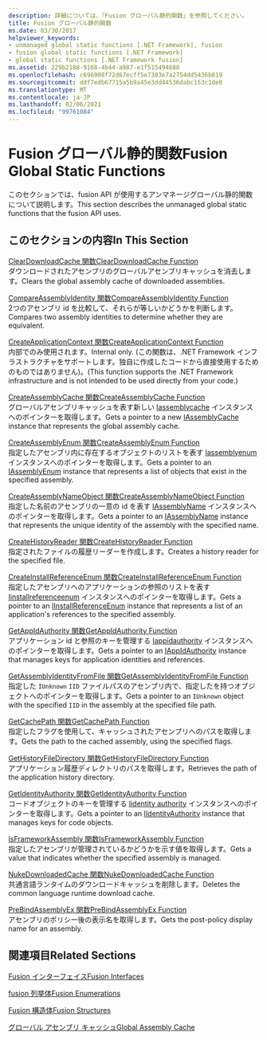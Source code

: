 ```yaml
---
description: 詳細については、「Fusion グローバル静的関数」を参照してください。
title: Fusion グローバル静的関数
ms.date: 03/30/2017
helpviewer_keywords:
- unmanaged global static functions [.NET Framework], fusion
- fusion global static functions [.NET Framework]
- global static functions [.NET Framework fusion]
ms.assetid: 229b2188-9168-4b44-a987-e1f515494688
ms.openlocfilehash: c696908f72d67ecff5e7383e7a2754dd5436b819
ms.sourcegitcommit: ddf7edb67715a5b9a45e3dd44536dabc153c1de0
ms.translationtype: MT
ms.contentlocale: ja-JP
ms.lasthandoff: 02/06/2021
ms.locfileid: "99761084"
---
```

# <a name="fusion-global-static-functions"></a><span data-ttu-id="4d925-103">Fusion グローバル静的関数</span><span class="sxs-lookup"><span data-stu-id="4d925-103">Fusion Global Static Functions</span></span>

<span data-ttu-id="4d925-104">このセクションでは、fusion API が使用するアンマネージグローバル静的関数について説明します。</span><span class="sxs-lookup"><span data-stu-id="4d925-104">This section describes the unmanaged global static functions that the fusion API uses.</span></span>  
  
## <a name="in-this-section"></a><span data-ttu-id="4d925-105">このセクションの内容</span><span class="sxs-lookup"><span data-stu-id="4d925-105">In This Section</span></span>  

 [<span data-ttu-id="4d925-106">ClearDownloadCache 関数</span><span class="sxs-lookup"><span data-stu-id="4d925-106">ClearDownloadCache Function</span></span>](cleardownloadcache-function.md)  
 <span data-ttu-id="4d925-107">ダウンロードされたアセンブリのグローバルアセンブリキャッシュを消去します。</span><span class="sxs-lookup"><span data-stu-id="4d925-107">Clears the global assembly cache of downloaded assemblies.</span></span>  
  
 [<span data-ttu-id="4d925-108">CompareAssemblyIdentity 関数</span><span class="sxs-lookup"><span data-stu-id="4d925-108">CompareAssemblyIdentity Function</span></span>](compareassemblyidentity-function.md)  
 <span data-ttu-id="4d925-109">2つのアセンブリ id を比較して、それらが等しいかどうかを判断します。</span><span class="sxs-lookup"><span data-stu-id="4d925-109">Compares two assembly identities to determine whether they are equivalent.</span></span>  
  
 [<span data-ttu-id="4d925-110">CreateApplicationContext 関数</span><span class="sxs-lookup"><span data-stu-id="4d925-110">CreateApplicationContext Function</span></span>](createapplicationcontext-function.md)  
 <span data-ttu-id="4d925-111">内部でのみ使用されます。</span><span class="sxs-lookup"><span data-stu-id="4d925-111">Internal only.</span></span> <span data-ttu-id="4d925-112">(この関数は、.NET Framework インフラストラクチャをサポートします。独自に作成したコードから直接使用するためのものではありません)。</span><span class="sxs-lookup"><span data-stu-id="4d925-112">(This function supports the .NET Framework infrastructure and is not intended to be used directly from your code.)</span></span>  
  
 [<span data-ttu-id="4d925-113">CreateAssemblyCache 関数</span><span class="sxs-lookup"><span data-stu-id="4d925-113">CreateAssemblyCache Function</span></span>](createassemblycache-function.md)  
 <span data-ttu-id="4d925-114">グローバルアセンブリキャッシュを表す新しい [Iassemblycache](iassemblycache-interface.md) インスタンスへのポインターを取得します。</span><span class="sxs-lookup"><span data-stu-id="4d925-114">Gets a pointer to a new [IAssemblyCache](iassemblycache-interface.md) instance that represents the global assembly cache.</span></span>  
  
 [<span data-ttu-id="4d925-115">CreateAssemblyEnum 関数</span><span class="sxs-lookup"><span data-stu-id="4d925-115">CreateAssemblyEnum Function</span></span>](createassemblyenum-function.md)  
 <span data-ttu-id="4d925-116">指定したアセンブリ内に存在するオブジェクトのリストを表す [Iassemblyenum](iassemblyenum-interface.md) インスタンスへのポインターを取得します。</span><span class="sxs-lookup"><span data-stu-id="4d925-116">Gets a pointer to an [IAssemblyEnum](iassemblyenum-interface.md) instance that represents a list of objects that exist in the specified assembly.</span></span>  
  
 [<span data-ttu-id="4d925-117">CreateAssemblyNameObject 関数</span><span class="sxs-lookup"><span data-stu-id="4d925-117">CreateAssemblyNameObject Function</span></span>](createassemblynameobject-function.md)  
 <span data-ttu-id="4d925-118">指定した名前のアセンブリの一意の id を表す [IAssemblyName](iassemblyname-interface.md) インスタンスへのポインターを取得します。</span><span class="sxs-lookup"><span data-stu-id="4d925-118">Gets a pointer to an [IAssemblyName](iassemblyname-interface.md) instance that represents the unique identity of the assembly with the specified name.</span></span>  
  
 [<span data-ttu-id="4d925-119">CreateHistoryReader 関数</span><span class="sxs-lookup"><span data-stu-id="4d925-119">CreateHistoryReader Function</span></span>](createhistoryreader-function.md)  
 <span data-ttu-id="4d925-120">指定されたファイルの履歴リーダーを作成します。</span><span class="sxs-lookup"><span data-stu-id="4d925-120">Creates a history reader for the specified file.</span></span>  
  
 [<span data-ttu-id="4d925-121">CreateInstallReferenceEnum 関数</span><span class="sxs-lookup"><span data-stu-id="4d925-121">CreateInstallReferenceEnum Function</span></span>](createinstallreferenceenum-function.md)  
 <span data-ttu-id="4d925-122">指定したアセンブリへのアプリケーションの参照のリストを表す [Iinstallreferenceenum](iinstallreferenceenum-interface.md) インスタンスへのポインターを取得します。</span><span class="sxs-lookup"><span data-stu-id="4d925-122">Gets a pointer to an [IInstallReferenceEnum](iinstallreferenceenum-interface.md) instance that represents a list of an application's references to the specified assembly.</span></span>  
  
 [<span data-ttu-id="4d925-123">GetAppIdAuthority 関数</span><span class="sxs-lookup"><span data-stu-id="4d925-123">GetAppIdAuthority Function</span></span>](getappidauthority-function.md)  
 <span data-ttu-id="4d925-124">アプリケーション id と参照のキーを管理する [Iappidauthority](iappidauthority-interface.md) インスタンスへのポインターを取得します。</span><span class="sxs-lookup"><span data-stu-id="4d925-124">Gets a pointer to an [IAppIdAuthority](iappidauthority-interface.md) instance that manages keys for application identities and references.</span></span>  
  
 [<span data-ttu-id="4d925-125">GetAssemblyIdentityFromFile 関数</span><span class="sxs-lookup"><span data-stu-id="4d925-125">GetAssemblyIdentityFromFile Function</span></span>](getassemblyidentityfromfile-function.md)  
 <span data-ttu-id="4d925-126">指定した `IUnknown` `IID` ファイルパスのアセンブリ内で、指定したを持つオブジェクトへのポインターを取得します。</span><span class="sxs-lookup"><span data-stu-id="4d925-126">Gets a pointer to an `IUnknown` object with the specified `IID` in the assembly at the specified file path.</span></span>  
  
 [<span data-ttu-id="4d925-127">GetCachePath 関数</span><span class="sxs-lookup"><span data-stu-id="4d925-127">GetCachePath Function</span></span>](getcachepath-function.md)  
 <span data-ttu-id="4d925-128">指定したフラグを使用して、キャッシュされたアセンブリへのパスを取得します。</span><span class="sxs-lookup"><span data-stu-id="4d925-128">Gets the path to the cached assembly, using the specified flags.</span></span>  
  
 [<span data-ttu-id="4d925-129">GetHistoryFileDirectory 関数</span><span class="sxs-lookup"><span data-stu-id="4d925-129">GetHistoryFileDirectory Function</span></span>](gethistoryfiledirectory-function.md)  
 <span data-ttu-id="4d925-130">アプリケーション履歴ディレクトリのパスを取得します。</span><span class="sxs-lookup"><span data-stu-id="4d925-130">Retrieves the path of the application history directory.</span></span>  
  
 [<span data-ttu-id="4d925-131">GetIdentityAuthority 関数</span><span class="sxs-lookup"><span data-stu-id="4d925-131">GetIdentityAuthority Function</span></span>](getidentityauthority-function.md)  
 <span data-ttu-id="4d925-132">コードオブジェクトのキーを管理する [Iidentity authority](iidentityauthority-interface.md) インスタンスへのポインターを取得します。</span><span class="sxs-lookup"><span data-stu-id="4d925-132">Gets a pointer to an [IIdentityAuthority](iidentityauthority-interface.md) instance that manages keys for code objects.</span></span>  
  
 [<span data-ttu-id="4d925-133">IsFrameworkAssembly 関数</span><span class="sxs-lookup"><span data-stu-id="4d925-133">IsFrameworkAssembly Function</span></span>](isframeworkassembly-function.md)  
 <span data-ttu-id="4d925-134">指定したアセンブリが管理されているかどうかを示す値を取得します。</span><span class="sxs-lookup"><span data-stu-id="4d925-134">Gets a value that indicates whether the specified assembly is managed.</span></span>  
  
 [<span data-ttu-id="4d925-135">NukeDownloadedCache 関数</span><span class="sxs-lookup"><span data-stu-id="4d925-135">NukeDownloadedCache Function</span></span>](nukedownloadedcache-function.md)  
 <span data-ttu-id="4d925-136">共通言語ランタイムのダウンロードキャッシュを削除します。</span><span class="sxs-lookup"><span data-stu-id="4d925-136">Deletes the common language runtime download cache.</span></span>  
  
 [<span data-ttu-id="4d925-137">PreBindAssemblyEx 関数</span><span class="sxs-lookup"><span data-stu-id="4d925-137">PreBindAssemblyEx Function</span></span>](prebindassemblyex-function.md)  
 <span data-ttu-id="4d925-138">アセンブリのポリシー後の表示名を取得します。</span><span class="sxs-lookup"><span data-stu-id="4d925-138">Gets the post-policy display name for an assembly.</span></span>  
  
## <a name="related-sections"></a><span data-ttu-id="4d925-139">関連項目</span><span class="sxs-lookup"><span data-stu-id="4d925-139">Related Sections</span></span>  

 [<span data-ttu-id="4d925-140">Fusion インターフェイス</span><span class="sxs-lookup"><span data-stu-id="4d925-140">Fusion Interfaces</span></span>](fusion-interfaces.md)  
  
 [<span data-ttu-id="4d925-141">fusion 列挙体</span><span class="sxs-lookup"><span data-stu-id="4d925-141">Fusion Enumerations</span></span>](fusion-enumerations.md)  
  
 [<span data-ttu-id="4d925-142">Fusion 構造体</span><span class="sxs-lookup"><span data-stu-id="4d925-142">Fusion Structures</span></span>](fusion-structures.md)  
  
 [<span data-ttu-id="4d925-143">グローバル アセンブリ キャッシュ</span><span class="sxs-lookup"><span data-stu-id="4d925-143">Global Assembly Cache</span></span>](../../app-domains/gac.md)
